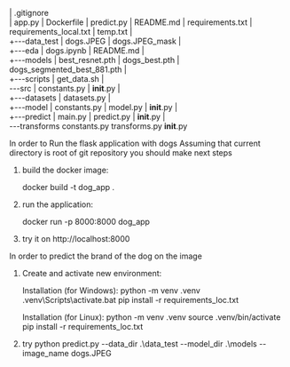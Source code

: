 |   .gitignore    
|   app.py
|   Dockerfile
|   predict.py
|   README.md
|   requirements.txt
|   requirements_local.txt
|   temp.txt
|   
+---data_test
|       dogs.JPEG
|       dogs.JPEG_mask
|       
+---eda
|       dogs.ipynb
|       README.md
|       
+---models
|       best_resnet.pth
|       dogs_best.pth
|       dogs_segmented_best_881.pth
|       
+---scripts
|       get_data.sh
|       
\---src
    |   constants.py
    |   __init__.py
    |   
    +---datasets
    |       datasets.py
    |       
    +---model
    |       constants.py
    |       model.py
    |       __init__.py
    |       
    +---predict
    |       main.py
    |       predict.py
    |       __init__.py
    |       
    \---transforms
            constants.py
            transforms.py
            __init__.py


In order to Run the flask application with dogs
Assuming that current directory is root of git repository you should make next steps
1) build the docker image:

    docker build  -t dog_app .

2) run the application:

    docker run -p 8000:8000 dog_app

3) try it on http://localhost:8000

 In order to predict the brand of the dog on the image

1) Create and activate new environment:

    Installation (for Windows):
    python -m venv .venv
    .venv\Scripts\activate.bat
    pip install -r requirements_loc.txt

    Installation (for Linux):
    python -m venv .venv
    source .venv/bin/activate
    pip install -r requirements_loc.txt

2) try
    python predict.py --data_dir .\data_test --model_dir .\models --image_name dogs.JPEG


